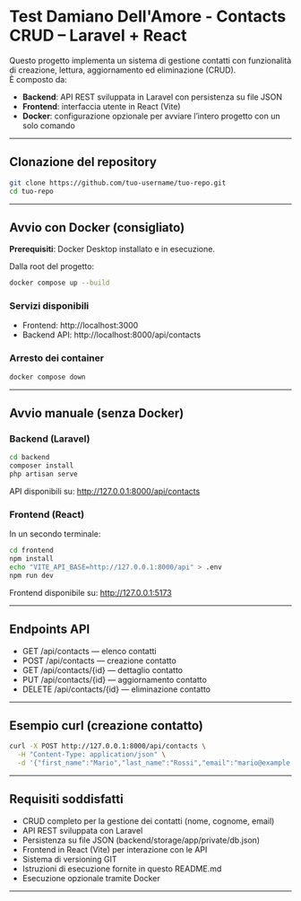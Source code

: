 # Test Damiano Dell'Amore - Contacts CRUD – Laravel + React

Questo progetto implementa un sistema di gestione contatti con funzionalità di creazione, lettura, aggiornamento ed eliminazione (CRUD).  
È composto da:

- **Backend**: API REST sviluppata in Laravel con persistenza su file JSON  
- **Frontend**: interfaccia utente in React (Vite)  
- **Docker**: configurazione opzionale per avviare l’intero progetto con un solo comando

---

## Clonazione del repository

```bash
git clone https://github.com/tuo-username/tuo-repo.git
cd tuo-repo
```

---

## Avvio con Docker (consigliato)

**Prerequisiti**: Docker Desktop installato e in esecuzione.

Dalla root del progetto:

```bash
docker compose up --build
```

### Servizi disponibili

- Frontend: http://localhost:3000  
- Backend API: http://localhost:8000/api/contacts

### Arresto dei container

```bash
docker compose down
```

---

## Avvio manuale (senza Docker)

### Backend (Laravel)

```bash
cd backend
composer install
php artisan serve
```

API disponibili su: http://127.0.0.1:8000/api/contacts

### Frontend (React)

In un secondo terminale:

```bash
cd frontend
npm install
echo "VITE_API_BASE=http://127.0.0.1:8000/api" > .env
npm run dev
```

Frontend disponibile su: http://127.0.0.1:5173

---

## Endpoints API

- GET /api/contacts — elenco contatti  
- POST /api/contacts — creazione contatto  
- GET /api/contacts/{id} — dettaglio contatto  
- PUT /api/contacts/{id} — aggiornamento contatto  
- DELETE /api/contacts/{id} — eliminazione contatto

---

## Esempio curl (creazione contatto)

```bash
curl -X POST http://127.0.0.1:8000/api/contacts \
  -H "Content-Type: application/json" \
  -d '{"first_name":"Mario","last_name":"Rossi","email":"mario@example.com"}'
```

---

## Requisiti soddisfatti

- CRUD completo per la gestione dei contatti (nome, cognome, email)  
- API REST sviluppata con Laravel  
- Persistenza su file JSON (backend/storage/app/private/db.json)  
- Frontend in React (Vite) per interazione con le API  
- Sistema di versioning GIT  
- Istruzioni di esecuzione fornite in questo README.md  
- Esecuzione opzionale tramite Docker

---


